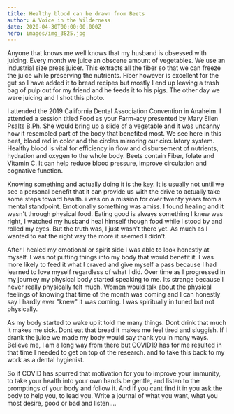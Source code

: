 ```yaml
---
title: Healthy blood can be drawn from Beets
author: A Voice in the Wilderness
date: 2020-04-30T00:00:00.000Z
hero: images/img_3825.jpg
---
```

Anyone that knows me well knows that my husband is obsessed with juicing. Every month we juice an obscene amount of vegetables. We use an industrial size press juicer. This extracts all the fiber so that we can freeze the juice while preserving the nutrients. Fiber however is excellent for the gut so I have added it to bread recipes but mostly I end up leaving a trash bag of pulp out for my friend and he feeds it to his pigs.  The other day we were juicing and I shot this photo.

 I attended the 2019 California Dental Association Convention in Anaheim. I attended a session titled Food as your Farm-acy presented by Mary Ellen Psalts B.Ph. She would bring up a slide of a vegetable and it was uncanny how it resembled part of the body that benefited most. We see here in this beet, blood red in color and the circles mirroring our circulatory system. Healthy blood is vital for efficiency in flow and disbursement of nutrients, hydration and oxygen to the whole body. Beets contain Fiber, folate and Vitamin C. It can help reduce blood pressure, improve circulation and cognative function.

Knowing something and actually doing it is the key. It is usually not until we see a personal benefit that it can provide us with the drive to actually take some steps toward health. i was on a mission for over twenty years from a mental standpoint. Emotionally something was amiss. I found healing and it wasn't through physical food. Eating good is always something I knew was right, I watched my husband heal himself though food while I stood by and rolled my eyes. But the truth was, I just wasn't there yet. As much as I wanted to eat the right way the more it seemed I didn't.

After I healed my emotional or spirit side I was able to look honestly at myself. I was not putting things into my body that would benefit it. I was more likely to feed it what I craved and give myself a pass because I had learned to love myself regardless of what I did. Over time as I progressed in my journey my physical body started speaking to me. Its strange because I never really physically felt much. Women would talk about the physical feelings of knowing that time of the month was coming and I can honestly say I hardly ever "knew" it was coming. I was spiritually in tuned but not physically.

As my body started to wake up it told me many things. Dont drink that much it makes me sick. Dont eat that bread it makes me feel tired and sluggish. If I drank the juice we made my body would say thank you in many ways. Believe me, I am a long way from there but COVID19 has for me resulted in that time I needed to get on top of the research. and to take this back to my work as a dental hygienist. 

So if COVID has spurred that motivation for you to improve your immunity, to take your health into your own hands be gentle, and listen to the promptings of your body and follow it. And if you cant find it in you ask the body to help you, to lead you. Write a journal of what you want, what you most desire, good or bad and listen....